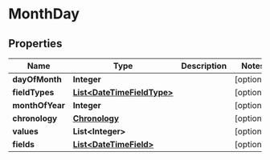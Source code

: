 # MonthDay

## Properties
Name | Type | Description | Notes
------------ | ------------- | ------------- | -------------
**dayOfMonth** | **Integer** |  |  [optional]
**fieldTypes** | [**List&lt;DateTimeFieldType&gt;**](DateTimeFieldType.md) |  |  [optional]
**monthOfYear** | **Integer** |  |  [optional]
**chronology** | [**Chronology**](Chronology.md) |  |  [optional]
**values** | **List&lt;Integer&gt;** |  |  [optional]
**fields** | [**List&lt;DateTimeField&gt;**](DateTimeField.md) |  |  [optional]
